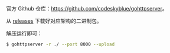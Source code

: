 官方 Github 仓库：<https://github.com/codeskyblue/gohttpserver>。

从 [releases](https://github.com/codeskyblue/gohttpserver/releases) 下载好对应架构的二进制包。

解压运行即可：

```sh
$ gohttpserver -r ./ --port 8000 --upload
```